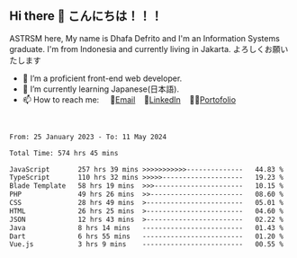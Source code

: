 ## Hi there 👋 こんにちは！！！
ASTRSM here, My name is Dhafa Defrito and I'm an Information Systems graduate. I'm from Indonesia and currently living in Jakarta. よろしくお願いたします

- 🔭 I’m a proficient front-end web developer.
- 🌱 I’m currently learning Japanese(日本語).
- 📫 How to reach me: &nbsp;&nbsp;&nbsp;&nbsp;📧[Email](ddefrito@gmail.com)&nbsp;&nbsp;&nbsp;&nbsp;💼[LinkedIn](https://www.linkedin.com/in/dhafa-defrita-rama-yudistira-9357a9229/)&nbsp;&nbsp;&nbsp;&nbsp;👨‍🎨[Portofolio](https://ddefrito.vercel.app/)
<br>
<!-- <p align="left">
<a href="https://github.com/ASTRSM">
  <img height="180em" src="https://github-readme-stats-eight-theta.vercel.app/api?username=ASTRSM&show_icons=true&theme=dracula&include_all_commits=true&count_private=true"/>
  <img height="180em" src="https://github-readme-stats-eight-theta.vercel.app/api/top-langs/?username=ASTRSM&layout=compact&langs_count=8&theme=dracula"/>
</a>
</p> -->

<!--START_SECTION:waka-->

```txt
From: 25 January 2023 - To: 11 May 2024

Total Time: 574 hrs 45 mins

JavaScript       257 hrs 39 mins >>>>>>>>>>>--------------   44.83 %
TypeScript       110 hrs 32 mins >>>>>--------------------   19.23 %
Blade Template   58 hrs 19 mins  >>>----------------------   10.15 %
PHP              49 hrs 26 mins  >>-----------------------   08.60 %
CSS              28 hrs 49 mins  >------------------------   05.01 %
HTML             26 hrs 25 mins  >------------------------   04.60 %
JSON             12 hrs 43 mins  >------------------------   02.22 %
Java             8 hrs 14 mins   -------------------------   01.43 %
Dart             6 hrs 55 mins   -------------------------   01.20 %
Vue.js           3 hrs 9 mins    -------------------------   00.55 %
```

<!--END_SECTION:waka-->
